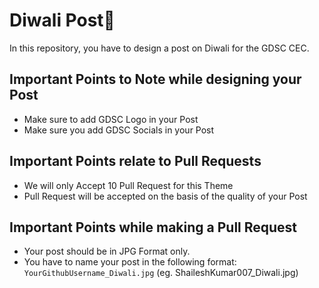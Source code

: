 # Diwali Post🧨
In this repository, you have to design a post on Diwali for the GDSC CEC.

## Important Points to Note while designing your Post
- Make sure to add GDSC Logo in your Post
- Make sure you add GDSC Socials in your Post


## Important Points relate to Pull Requests
- We will only Accept 10 Pull Request for this Theme
- Pull Request will be accepted on the basis of the quality of your Post


## Important Points while making a Pull Request
- Your post should be in JPG Format only.
- You have to name your post in the following format:
 `YourGithubUsername_Diwali.jpg`
 (eg. ShaileshKumar007_Diwali.jpg)
